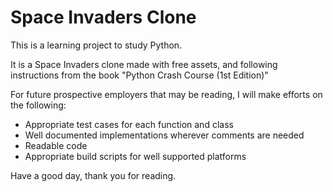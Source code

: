 # Space Invaders Clone

This is a learning project to study Python.

It is a Space Invaders clone made with free assets, and following instructions from the book "Python Crash Course (1st Edition)"

For future prospective employers that may be reading, I will make efforts on the following:
- Appropriate test cases for each function and class
- Well documented implementations wherever comments are needed
- Readable code
- Appropriate build scripts for well supported platforms

Have a good day, thank you for reading.

